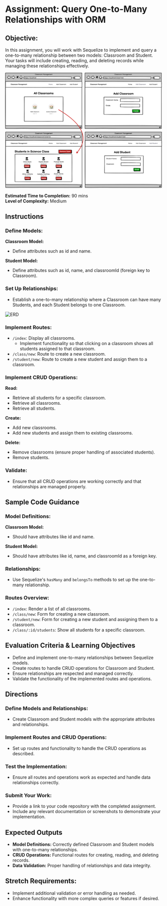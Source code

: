 # Assignment: Query One-to-Many Relationships with ORM

## Objective:
In this assignment, you will work with Sequelize to implement and query a one-to-many relationship between two models: Classroom and Student. Your tasks will include creating, reading, and deleting records while managing these relationships effectively.

![Wireframe](./assets/Classroom%20Management%20System.png)

**Estimated Time to Completion:** 90 mins  
**Level of Complexity:** Medium

## Instructions

### Define Models:

**Classroom Model:**
- Define attributes such as id and name.

**Student Model:**
- Define attributes such as id, name, and classroomId (foreign key to Classroom).

### Set Up Relationships:
- Establish a one-to-many relationship where a Classroom can have many Students, and each Student belongs to one Classroom.

![ERD](../assets/students_erd.png)

### Implement Routes:

- `/index`: Display all classrooms.
  - Implement functionality so that clicking on a classroom shows all students assigned to that classroom.
- `/class/new`: Route to create a new classroom.
- `/student/new`: Route to create a new student and assign them to a classroom.

### Implement CRUD Operations:

**Read:**
- Retrieve all students for a specific classroom.
- Retrieve all classrooms.
- Retrieve all students.

**Create:**
- Add new classrooms.
- Add new students and assign them to existing classrooms.

**Delete:**
- Remove classrooms (ensure proper handling of associated students).
- Remove students.

### Validate:
- Ensure that all CRUD operations are working correctly and that relationships are managed properly.

## Sample Code Guidance

### Model Definitions:

**Classroom Model:**
- Should have attributes like id and name.

**Student Model:**
- Should have attributes like id, name, and classroomId as a foreign key.

### Relationships:
- Use Sequelize's `hasMany` and `belongsTo` methods to set up the one-to-many relationship.

### Routes Overview:
- `/index`: Render a list of all classrooms.
- `/class/new`: Form for creating a new classroom.
- `/student/new`: Form for creating a new student and assigning them to a classroom.
- `/class/:id/students`: Show all students for a specific classroom.

## Evaluation Criteria & Learning Objectives
- Define and implement one-to-many relationships between Sequelize models.
- Create routes to handle CRUD operations for Classroom and Student.
- Ensure relationships are respected and managed correctly.
- Validate the functionality of the implemented routes and operations.

## Directions

### Define Models and Relationships:
- Create Classroom and Student models with the appropriate attributes and relationships.

### Implement Routes and CRUD Operations:
- Set up routes and functionality to handle the CRUD operations as described.

### Test the Implementation:
- Ensure all routes and operations work as expected and handle data relationships correctly.

### Submit Your Work:
- Provide a link to your code repository with the completed assignment.
- Include any relevant documentation or screenshots to demonstrate your implementation.

## Expected Outputs
- **Model Definitions:** Correctly defined Classroom and Student models with one-to-many relationships.
- **CRUD Operations:** Functional routes for creating, reading, and deleting records.
- **Data Validation:** Proper handling of relationships and data integrity.

## Stretch Requirements:
- Implement additional validation or error handling as needed.
- Enhance functionality with more complex queries or features if desired.
